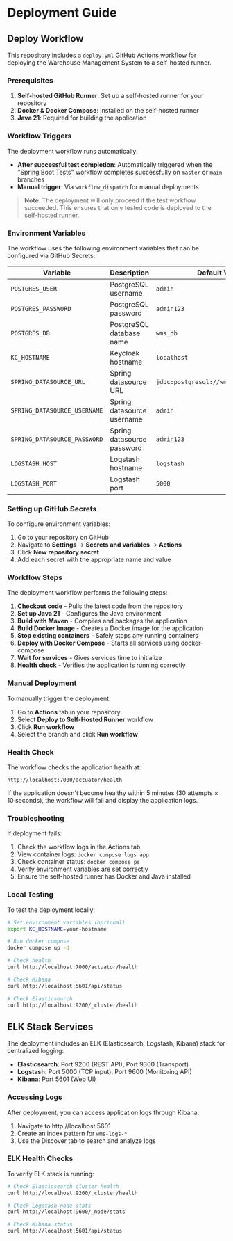 # Deployment Guide

## Deploy Workflow

This repository includes a `deploy.yml` GitHub Actions workflow for deploying the Warehouse Management System to a self-hosted runner.

### Prerequisites

1. **Self-hosted GitHub Runner**: Set up a self-hosted runner for your repository
2. **Docker & Docker Compose**: Installed on the self-hosted runner
3. **Java 21**: Required for building the application

### Workflow Triggers

The deployment workflow runs automatically:
- **After successful test completion**: Automatically triggered when the "Spring Boot Tests" workflow completes successfully on `master` or `main` branches
- **Manual trigger**: Via `workflow_dispatch` for manual deployments

> **Note**: The deployment will only proceed if the test workflow succeeded. This ensures that only tested code is deployed to the self-hosted runner.

### Environment Variables

The workflow uses the following environment variables that can be configured via GitHub Secrets:

| Variable | Description | Default Value |
|----------|-------------|---------------|
| `POSTGRES_USER` | PostgreSQL username | `admin` |
| `POSTGRES_PASSWORD` | PostgreSQL password | `admin123` |
| `POSTGRES_DB` | PostgreSQL database name | `wms_db` |
| `KC_HOSTNAME` | Keycloak hostname | `localhost` |
| `SPRING_DATASOURCE_URL` | Spring datasource URL | `jdbc:postgresql://wms_db:5432/wms_db` |
| `SPRING_DATASOURCE_USERNAME` | Spring datasource username | `admin` |
| `SPRING_DATASOURCE_PASSWORD` | Spring datasource password | `admin123` |
| `LOGSTASH_HOST` | Logstash hostname | `logstash` |
| `LOGSTASH_PORT` | Logstash port | `5000` |

### Setting up GitHub Secrets

To configure environment variables:

1. Go to your repository on GitHub
2. Navigate to **Settings** → **Secrets and variables** → **Actions**
3. Click **New repository secret**
4. Add each secret with the appropriate name and value

### Workflow Steps

The deployment workflow performs the following steps:

1. **Checkout code** - Pulls the latest code from the repository
2. **Set up Java 21** - Configures the Java environment
3. **Build with Maven** - Compiles and packages the application
4. **Build Docker Image** - Creates a Docker image for the application
5. **Stop existing containers** - Safely stops any running containers
6. **Deploy with Docker Compose** - Starts all services using docker-compose
7. **Wait for services** - Gives services time to initialize
8. **Health check** - Verifies the application is running correctly

### Manual Deployment

To manually trigger the deployment:

1. Go to **Actions** tab in your repository
2. Select **Deploy to Self-Hosted Runner** workflow
3. Click **Run workflow**
4. Select the branch and click **Run workflow**

### Health Check

The workflow checks the application health at:
```
http://localhost:7000/actuator/health
```

If the application doesn't become healthy within 5 minutes (30 attempts × 10 seconds), the workflow will fail and display the application logs.

### Troubleshooting

If deployment fails:

1. Check the workflow logs in the Actions tab
2. View container logs: `docker compose logs app`
3. Check container status: `docker compose ps`
4. Verify environment variables are set correctly
5. Ensure the self-hosted runner has Docker and Java installed

### Local Testing

To test the deployment locally:

```bash
# Set environment variables (optional)
export KC_HOSTNAME=your-hostname

# Run docker compose
docker compose up -d

# Check health
curl http://localhost:7000/actuator/health

# Check Kibana
curl http://localhost:5601/api/status

# Check Elasticsearch
curl http://localhost:9200/_cluster/health
```

## ELK Stack Services

The deployment includes an ELK (Elasticsearch, Logstash, Kibana) stack for centralized logging:

- **Elasticsearch**: Port 9200 (REST API), Port 9300 (Transport)
- **Logstash**: Port 5000 (TCP input), Port 9600 (Monitoring API)
- **Kibana**: Port 5601 (Web UI)

### Accessing Logs

After deployment, you can access application logs through Kibana:

1. Navigate to http://localhost:5601
2. Create an index pattern for `wms-logs-*`
3. Use the Discover tab to search and analyze logs

### ELK Health Checks

To verify ELK stack is running:

```bash
# Check Elasticsearch cluster health
curl http://localhost:9200/_cluster/health

# Check Logstash node stats
curl http://localhost:9600/_node/stats

# Check Kibana status
curl http://localhost:5601/api/status
```
